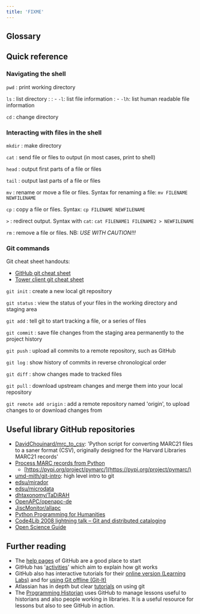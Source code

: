 ```yaml
---
title: 'FIXME'
---
```


## Glossary

## Quick reference

### Navigating the shell

`pwd`
: print working directory

`ls`
: list directory
:
: - `-l`: list file information
: - `-lh`: list human readable file information

`cd`
: change directory

### Interacting with files in the shell

`mkdir`
: make directory

`cat`
: send file or files to output (in most cases, print to shell)

`head`
: output first parts of a file or files

`tail`
: output last parts of a file or files

`mv`
: rename or move a file or files. Syntax for renaming a file: `mv FILENAME NEWFILENAME`

`cp`
: copy a file or files. Syntax: `cp FILENAME NEWFILENAME`

`>`
: redirect output. Syntax with `cat`: `cat FILENAME1 FILENAME2 > NEWFILENAME`

`rm`
: remove a file or files. NB: *USE WITH CAUTION!!!*

### Git commands

Git cheat sheet handouts:

- [GitHub git cheat sheet](https://github.github.com/training-kit/downloads/github-git-cheat-sheet.pdf)
- [Tower client git cheat sheet](https://www.git-tower.com/blog/git-cheat-sheet/)

`git init`
: create a new local git repository

`git status`
: view the status of your files in the working directory and staging area

`git add`
: tell git to start tracking a file, or a series of files

`git commit`
: save file changes from the staging area permanently to the project history

`git push`
: upload all commits to a remote repository, such as GitHub

`git log`
: show history of commits in reverse chronological order

`git diff`
: show changes made to tracked files

`git pull`
: download upstream changes and merge them into your local repository

`git remote add origin`
: add a remote repository named 'origin', to upload changes to or download changes from

## Useful library GitHub repositories

- [DavidChouinard/mrc\_to\_csv](https://github.com/DavidChouinard/mrc_to_csv): 'Python script for converting MARC21 files to a saner format (CSV), originally designed for the Harvard Libraries MARC21 records'
- [Process MARC records from Python](https://gitlab.com/pymarc/pymarcc)
  - [https://pypi.org/project/pymarc/](https://pypi.org/project/pymarc/)
- [umd-mith/git-intro](https://umd-mith.github.io/git-intro/): high level intro to git
- [edsu/mirador](https://github.com/edsu/mirador)
- [edsu/microdata](https://github.com/edsu/microdata)
- [dhtaxonomy/TaDiRAH](https://github.com/dhtaxonomy/TaDiRAH)
- [OpenAPC/openapc-de](https://github.com/OpenAPC/openapc-de)
- [JiscMonitor/allapc](https://github.com/JiscMonitor/allapc)
- [Python Programming for Humanities](https://www.karsdorp.io/python-course/)
- [Code4Lib 2008 lightning talk – Git and distributed cataloging](https://galencharlton.com/blog/2008/03/code4lib-2008-lightning-talk-git-and-distributed-cataloging/)
- [Open Science Guide](https://book.openingscience.org.s3-website-eu-west-1.amazonaws.com/)

## Further reading

- The [help pages](https://help.github.com/) of GitHub are a good place to start
- GitHub has '[activities](https://guides.github.com/activities/hello-world/)' which aim to explain how git works
- GitHub also has interactive tutorials for their [online version (Learning Labs)](https://lab.github.com/) and for [using Git offline (Git-It)](https://github.com/jlord/git-it-electron#git-it-desktop-app)
- Atlassian has in depth but clear [tutorials](https://www.atlassian.com/git/tutorials) on using git
- The [Programming Historian](https://programminghistorian.org) uses GitHub to manage lessons useful to historians and also people working in libraries. It is a useful resource for lessons but also to see GitHub in action.


